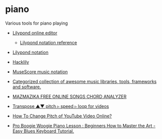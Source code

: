 # piano
Various tools for piano playing

- [Lilypond online editor](https://www.weblily.net/)
  - [Lilypond notation reference](https://www.weblily.net/weblily-app/Clickable-Notation-Reference.html)


- [Lilypond notation](http://v-paul.de/lilypond/lilypond.pdf)

- [Hacklily](https://www.hacklily.org/)

- [MuseScore music notation](https://musescore.org/en)

- [Categorized collection of awesome music libraries, tools, frameworks and software.](https://github.com/ciconia/awesome-music)

- [MAZMAZIKA FREE ONLINE SONGS CHORD ANALYZER](https://www.mazmazika.com/chordanalyzer)

- [Transpose ▲▼ pitch ▹ speed ▹ loop for videos](https://chrome.google.com/webstore/detail/transpose-%E2%96%B2%E2%96%BC-pitch-%E2%96%B9-spee/ioimlbgefgadofblnajllknopjboejda/related?hl=en)  
- [How To Change Pitch of YouTube Video Online?](https://filmora.wondershare.com/video-editor/youtube-pitch-changer.html#:~:text=If%20you%20want%20to%20change,pitch%20as%20per%20your%20settings.)



- [Pro Boogie Woogie Piano Lesson : Beginners How to Master the Art - Easy Blues Keyboard Tutorial.
](https://www.youtube.com/watch?v=SIX2-2_ALaQ)
